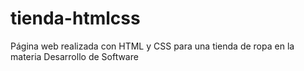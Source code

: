 # tienda-htmlcss
Página web realizada con HTML y CSS para una tienda de ropa en la materia Desarrollo de Software
